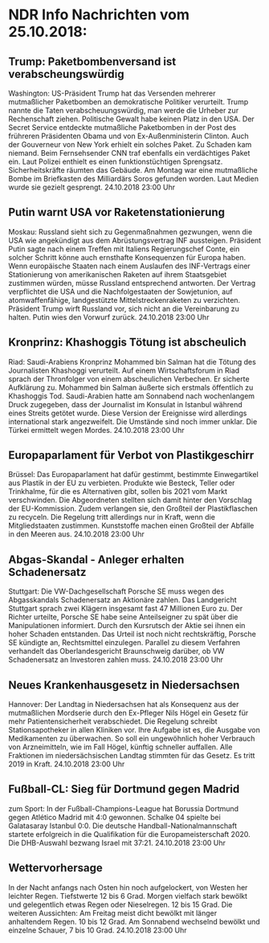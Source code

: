 # NDR Info Nachrichten vom 25.10.2018:


## Trump: Paketbombenversand ist verabscheungswürdig
Washington: US-Präsident Trump hat das Versenden mehrerer mutmaßlicher Paketbomben an demokratische Politiker verurteilt. Trump nannte die Taten verabscheuungswürdig, man werde die Urheber zur Rechenschaft ziehen. Politische Gewalt habe keinen Platz in den USA. Der Secret Service entdeckte mutmaßliche Paketbomben in der Post des frühreren Präsidenten Obama und von Ex-Außenministerin Clinton. Auch der Gouverneur von New York erhielt ein solches Paket. Zu Schaden kam niemand. Beim Fernsehsender CNN traf ebenfalls ein verdächtiges Paket ein. Laut Polizei enthielt es einen funktionstüchtigen Sprengsatz. Sicherheitskräfte räumten das Gebäude. Am Montag war eine mutmaßliche Bombe im Briefkasten des Milliardärs Soros gefunden worden. Laut Medien wurde sie gezielt gesprengt. 24.10.2018 23:00 Uhr 

## Putin warnt USA vor Raketenstationierung
Moskau: Russland sieht sich zu Gegenmaßnahmen gezwungen, wenn die USA wie angekündigt aus dem Abrüstungsvertrag INF aussteigen. Präsident Putin sagte nach einem Treffen mit Italiens Regierungschef Conte, ein solcher Schritt könne auch ernsthafte Konsequenzen für Europa haben. Wenn europäische Staaten nach einem Auslaufen des INF-Vertrags einer Stationierung von amerikanischen Raketen auf ihrem Staatsgebiet zustimmen würden, müsse Russland entsprechend antworten. Der Vertrag verpflichtet die USA und die Nachfolgestaaten der Sowjetunion, auf atomwaffenfähige, landgestützte Mittelstreckenraketen zu verzichten. Präsident Trump wirft Russland vor, sich nicht an die Vereinbarung zu halten. Putin wies den Vorwurf zurück. 24.10.2018 23:00 Uhr 

## Kronprinz: Khashoggis Tötung ist abscheulich
Riad: Saudi-Arabiens Kronprinz Mohammed bin Salman hat die Tötung des Journalisten Khashoggi verurteilt. Auf einem Wirtschaftsforum in Riad sprach der Thronfolger von einem abscheulichen Verbechen. Er sicherte Aufklärung zu. Mohammed bin Salman äußerte sich erstmals öffentlich zu Khashoggis Tod. Saudi-Arabien hatte am Sonnabend nach wochenlangem Druck zugegeben, dass der Journalist im Konsulat in Istanbul während eines Streits getötet wurde. Diese Version der Ereignisse wird allerdings international stark angezweifelt. Die Umstände sind noch immer unklar. Die Türkei ermittelt wegen Mordes. 24.10.2018 23:00 Uhr 

## Europaparlament für Verbot von Plastikgeschirr
Brüssel: Das Europaparlament hat dafür gestimmt, bestimmte Einwegartikel aus Plastik in der EU zu verbieten. Produkte wie Besteck, Teller oder Trinkhalme, für die es Alternativen gibt, sollen bis 2021 vom Markt verschwinden. Die Abgeordneten stellten sich damit hinter den Vorschlag der EU-Kommission. Zudem verlangen sie, den Großteil der Plastikflaschen zu recyceln. Die Regelung tritt allerdings nur in Kraft, wenn die Mitgliedstaaten zustimmen. Kunststoffe machen einen Großteil der Abfälle in den Meeren aus. 24.10.2018 23:00 Uhr 

## Abgas-Skandal - Anleger erhalten Schadenersatz
Stuttgart:	Die VW-Dachgesellschaft Porsche SE muss wegen des Abgasskandals Schadenersatz an Aktionäre zahlen. Das Landgericht Stuttgart sprach zwei Klägern insgesamt fast 47 Millionen Euro zu. Der Richter urteilte, Porsche SE habe seine Anteilseigner zu spät über die Manipulationen informiert. Durch den Kursrutsch der Aktie sei ihnen ein hoher Schaden entstanden. Das Urteil ist noch nicht rechtskräftig, Porsche SE kündigte an, Rechtsmittel einzulegen. Parallel zu diesem Verfahren verhandelt das Oberlandesgericht Braunschweig darüber, ob VW Schadenersatz an Investoren zahlen muss. 24.10.2018 23:00 Uhr 

## Neues Krankenhausgesetz in Niedersachsen
Hannover: Der Landtag in Niedersachsen hat als Konsequenz aus der mutmaßlichen Mordserie durch den Ex-Pfleger Nils Högel ein Gesetz für mehr Patientensicherheit verabschiedet. Die Regelung schreibt Stationsapotheker in allen Kliniken vor. Ihre Aufgabe ist es, die Ausgabe von Medikamenten zu überwachen. So soll ein ungewöhnlich hoher Verbrauch von Arzneimitteln, wie im Fall Högel, künftig schneller auffallen. Alle Fraktionen im niedersächsischen Landtag stimmten für das Gesetz. Es tritt 2019 in Kraft. 24.10.2018 23:00 Uhr 

## Fußball-CL: Sieg für Dortmund gegen Madrid
zum Sport: In der Fußball-Champions-League hat Borussia Dortmund gegen Atlético Madrid mit 4:0 gewonnen. Schalke 04 spielte bei Galatasaray Istanbul 0:0. Die deutsche Handball-Nationalmannschaft startete erfolgreich in die Qualifikation für die Europameisterschaft 2020. Die DHB-Auswahl bezwang Israel mit 37:21. 24.10.2018 23:00 Uhr 

## Wettervorhersage
In der Nacht anfangs nach Osten hin noch aufgelockert, von Westen her leichter Regen. Tiefstwerte 12 bis 6 Grad. Morgen vielfach stark bewölkt und gelegentlich etwas Regen oder Nieselregen. 12 bis 15 Grad. Die weiteren Aussichten: Am Freitag meist dicht bewölkt mit länger anhaltendem Regen. 10 bis 12 Grad. Am Sonnabend wechselnd bewölkt und einzelne Schauer, 7 bis 10 Grad. 24.10.2018 23:00 Uhr 
